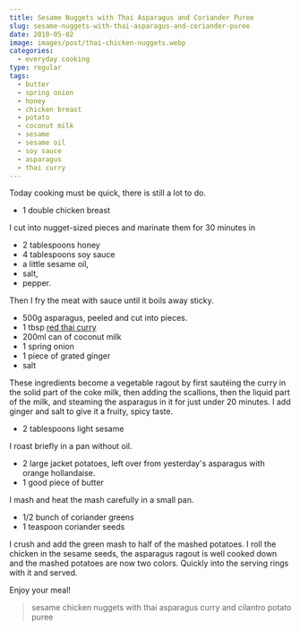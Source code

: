 ```yaml
---
title: Sesame Nuggets with Thai Asparagus and Coriander Puree
slug: sesame-nuggets-with-thai-asparagus-and-coriander-puree
date: 2010-05-02
image: images/post/thai-chicken-nuggets.webp
categories: 
  - everyday cooking
type: regular
tags: 
  - butter
  - spring onion
  - honey
  - chicken breast
  - potato
  - coconut milk
  - sesame
  - sesame oil
  - soy sauce
  - asparagus
  - thai curry
---
```


Today cooking must be quick, there is still a lot to do.

* 1 double chicken breast

I cut into nugget-sized pieces and marinate them for 30 minutes in

* 2 tablespoons honey 
* 4 tablespoons soy sauce 
* a little sesame oil, 
* salt, 
* pepper.

Then I fry the meat with sauce until it boils away sticky.

* 500g asparagus, peeled and cut into pieces. 
* 1 tbsp [red thai curry](../001-10-24-red-thai-curry-paste) 
* 200ml can of coconut milk 
* 1 spring onion 
* 1 piece of grated ginger
* salt

These ingredients become a vegetable ragout by first sautéing the curry in the solid part of the coke milk, then adding the scallions, then the liquid part of the milk, and steaming the asparagus in it for just under 20 minutes. I add ginger and salt to give it a fruity, spicy taste.

* 2 tablespoons light sesame

I roast briefly in a pan without oil.

* 2 large jacket potatoes, left over from yesterday's asparagus with orange hollandaise. 
* 1 good piece of butter

I mash and heat the mash carefully in a small pan.

* 1/2 bunch of coriander greens 
* 1 teaspoon coriander seeds

I crush and add the green mash to half of the mashed potatoes. I roll the chicken in the sesame seeds, the asparagus ragout is well cooked down and the mashed potatoes are now two colors. Quickly into the serving rings with it and served.

Enjoy your meal!

> sesame chicken nuggets with thai asparagus curry and cilantro potato puree